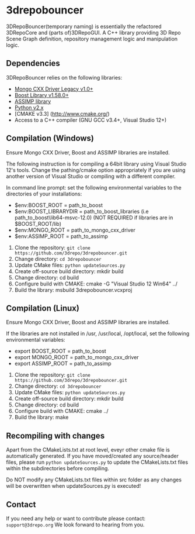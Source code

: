 3drepobouncer
=========

3DRepoBouncer(temporary naming) is essentially the refactored 3DRepoCore and (parts of)3DRepoGUI. A C++ library providing 3D Repo Scene Graph definition, repository management logic and manipulation logic. 

Dependencies
------------
3DRepoBouncer relies on the following libraries:
* [Mongo CXX Driver Legacy v1.0+](https://github.com/mongodb/mongo-cxx-driver)
* [Boost Library v1.58.0+](http://www.boost.org/)
* [ASSIMP library](https://github.com/3drepo/assimp)
* [Python v2.x](https://www.python.org/)
* [CMAKE v3.3] (http://www.cmake.org/)
* Access to a C++ compiler (GNU GCC v3.4+, Visual Studio 12+)

Compilation (Windows)
------------
Ensure Mongo CXX Driver, Boost and ASSIMP libraries are installed.

The following instruction is for compiling a 64bit library using Visual Studio 12's tools. Change the pathing/cmake option appropriately if you are using another version of Visual Studio or compiling with a different compiler.

In command line prompt:
set the following environmental variables to the directories of your installations:
* $env:BOOST_ROOT = path_to_boost
* $env:BOOST_LIBRARYDIR = path_to_boost_libraries (i.e path_to_boost\lib64-msvc-12.0) (NOT REQUIRED if libraries are in $BOOST_ROOT/lib) 
* $env:MONGO_ROOT = path_to_mongo_cxx_driver
* $env:ASSIMP_ROOT = path_to_assimp

1. Clone the repository: `git clone https://github.com/3drepo/3drepobouncer.git`
2. Change directory: `cd 3drepobouncer`
3. Update CMake files: `python updateSources.py`
4. Create off-source build directory: mkdir build
5. Change directory: cd build
6. Configure build with CMAKE: cmake -G "Visual Studio 12 Win64" ../
7. Build the library: msbuild 3drepobouncer.vcxproj

Compilation (Linux)
------------
Ensure Mongo CXX Driver, Boost and ASSIMP libraries are installed.

If the libraries are not installed in /usr, /usr/local, /opt/local, set the following environmental variables:
* export BOOST_ROOT = path_to_boost
* export MONGO_ROOT = path_to_mongo_cxx_driver
* export ASSIMP_ROOT = path_to_assimp

1. Clone the repository: `git clone https://github.com/3drepo/3drepobouncer.git`
2. Change directory: `cd 3drepobouncer`
3. Update CMake files: `python updateSources.py`
4. Create off-source build directory: mkdir build
5. Change directory: cd build
6. Configure build with CMAKE: cmake ../
7. Build the library: make

Recompiling with changes
------------
Apart from the CMakeLists.txt at root level, eveyr other cmake file is automatically generated. If you have moved/created any source/header files, please run `python updateSources.py` to update the CMakeLists.txt files within the subdirectories before compiling.

Do NOT modify any CMakeLists.txt files within src folder as any changes will be overwritten when updateSources.py is executed!

Contact
-------

If you need any help or want to contribute please contact: `support@3drepo.org`
We look forward to hearing from you.

[3DRepoIO]: https://github.com/3drepo/3drepo.io
[3DRepoGUI]: https://github.com/3drepo/3drepogui

